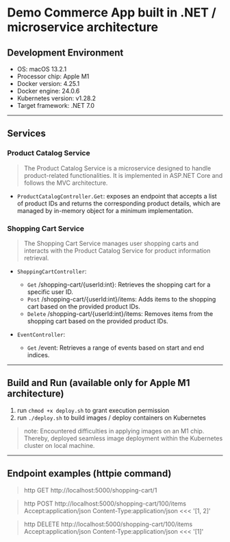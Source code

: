 # Demo Commerce App built in .NET / microservice architecture 

## Development Environment

- OS: macOS 13.2.1
- Processor chip: Apple M1
- Docker version: 4.25.1
- Docker engine: 24.0.6
- Kubernetes version: v1.28.2
- Target framework: .NET 7.0 

---

## Services

### Product Catalog Service 

> The Product Catalog Service is a microservice designed to handle product-related functionalities. It is implemented in ASP.NET Core and follows the MVC architecture.

- `ProductCatalogController.Get`: exposes an endpoint that accepts a list of product IDs and returns the corresponding product details, which are managed by in-memory object for a minimum implementation.

### Shopping Cart Service 

> The Shopping Cart Service manages user shopping carts and interacts with the Product Catalog Service for product information retrieval.

- `ShoppingCartController`:
  - `Get` /shopping-cart/{userId:int}: Retrieves the shopping cart for a specific user ID.
  - `Post` /shopping-cart/{userId:int}/items: Adds items to the shopping cart based on the provided product IDs.
  - `Delete` /shopping-cart/{userId:int}/items: Removes items from the shopping cart based on the provided product IDs.

- `EventController`:
  - `Get` /event: Retrieves a range of events based on start and end indices.

---
## Build and Run (available only for Apple M1 architecture)

1. run `chmod +x deploy.sh` to grant execution permission
2. run `./deploy.sh` to build images / deploy containers on Kubernetes

> note: Encountered difficulties in applying images on an M1 chip. Thereby, deployed seamless image deployment within the Kubernetes cluster on local machine.

--- 
## Endpoint examples (httpie command)

> http GET http://localhost:5000/shopping-cart/1

> http POST http://localhost:5000/shopping-cart/100/items Accept:application/json Content-Type:application/json <<< '[1, 2]'

> http DELETE http://localhost:5000/shopping-cart/100/items Accept:application/json Content-Type:application/json <<< '[1]'